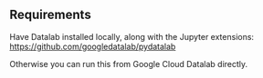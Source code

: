 ## Requirements  

Have Datalab installed locally, along with the Jupyter extensions:  https://github.com/googledatalab/pydatalab  

Otherwise you can run this from Google Cloud Datalab directly.
